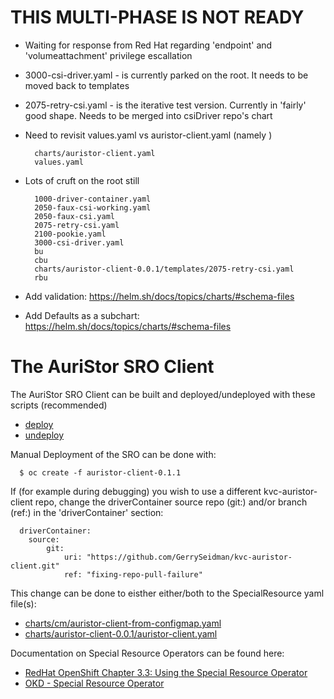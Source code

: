 # THIS MULTI-PHASE IS NOT READY

* Waiting for response from Red Hat regarding 'endpoint' and 'volumeattachment' privilege escallation
* 3000-csi-driver.yaml - is currently parked on the root.  It needs to be moved back to templates
* 2075-retry-csi.yaml - is the iterative test version. Currently in 'fairly' good shape.  Needs to be merged into csiDriver repo's chart
* Need to revisit values.yaml vs auristor-client.yaml  (namely )

        charts/auristor-client.yaml
        values.yaml

* Lots of cruft on the root still

        1000-driver-container.yaml
        2050-faux-csi-working.yaml
        2050-faux-csi.yaml
        2075-retry-csi.yaml
        2100-pookie.yaml
        3000-csi-driver.yaml
        bu
        cbu
        charts/auristor-client-0.0.1/templates/2075-retry-csi.yaml
        rbu
* Add validation: https://helm.sh/docs/topics/charts/#schema-files
* Add Defaults as a subchart: https://helm.sh/docs/topics/charts/#schema-files




# The AuriStor SRO Client

The AuriStor SRO Client can be built and deployed/undeployed with these scripts (recommended)
- [deploy](deploy)
- [undeploy](undeploy)


Manual Deployment of the SRO can be done with:


      $ oc create -f auristor-client-0.1.1
        



If (for example during debugging) you wish to use a different  kvc-auristor-client repo, change the driverContainer source repo (git:) and/or branch (ref:) in the 'driverContainer' section:

      driverContainer:
        source:
            git:
                uri: "https://github.com/GerrySeidman/kvc-auristor-client.git"
                ref: "fixing-repo-pull-failure"

This change can be done to eisther either/both to the SpecialResource yaml file(s):

- [charts/cm/auristor-client-from-configmap.yaml](charts/cm/auristor-client-from-configmap.yaml)
- [charts/auristor-client-0.0.1/auristor-client.yaml](charts/auristor-client-0.0.1/auristor-client.yaml)

Documentation on Special Resource Operators can be found here:

- [RedHat OpenShift Chapter 3.3: Using the Special Resource Operator](https://access.redhat.com/documentation/si-lk/openshift_container_platform/4.9/html/specialized_hardware_and_driver_enablement/special-resource-operator)
- [OKD - Special Resource Operator](https://docs.okd.io/latest/hardware_enablement/psap-special-resource-operator.html)




